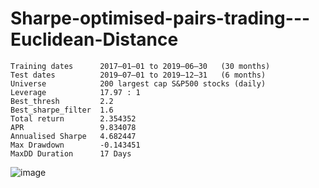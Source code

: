# Sharpe-optimised-pairs-trading---Euclidean-Distance
```
Training dates      2017–01–01 to 2019–06–30   (30 months)
Test dates          2019–07–01 to 2019–12–31   (6 months)
Universe            200 largest cap S&P500 stocks (daily)
Leverage            17.97 : 1
Best_thresh         2.2
Best_sharpe_filter  1.6
Total return        2.354352
APR                 9.834078
Annualised Sharpe   4.682447
Max Drawdown        -0.143451
MaxDD Duration      17 Days
```
![image](https://user-images.githubusercontent.com/74561424/230089315-37536229-323e-47f3-9e95-9fdddfb8845f.png)

